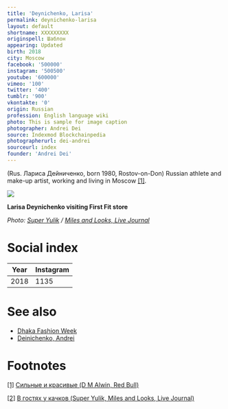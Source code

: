 ```yaml
---
title: 'Deynichenko, Larisa'
permalink: deynichenko-larisa
layout: default
shortname: XXXXXXXXX
originspell: Шаблон
appearing: Updated
birth: 2018
city: Moscow
facebook: '500000'
instagram: '500500'
youtube: '600000'
vimeo: '100'
twitter: '400'
tumblr: '900'
vkontakte: '0'
origin: Russian
profession: English language wiki
photo: This is sample for image caption
photographer: Andrei Dei
source: Indexmod Blockchainpedia
photographerurl: dei-andrei
sourceurl: index
founder: 'Andrei Dei'
---
```


(Rus. Лариса Дейниченко, born 1980, Rostov-on-Don) Russian athlete and make-up artist, working and living in Moscow <span id="a1">[\[1\]](#f1)</span>.

![](https://img-fotki.yandex.ru/get/15499/283077485.2/0_e7aab_74edd014_XL.jpg)

**Larisa Deynichenko visiting  First Fit store**

*Photo: [Super Yulik](/photographer-name-page) / [Miles and Looks, Live Journal](http://super-yulik.livejournal.com/86192.html)*

# Social index

|Year|Instagram|
|----|-----|
|2018|1135|

# See also

+ [Dhaka Fashion Week](dhaka-fashion-week)
+ [Deinichenko, Andrei](deinichenko-andrei)

# Footnotes

[[1]](#a1) <span id="f1"></span> [Сильные и красивые (D M Alwin, Red Bull)](https://www.redbull.com/ru-ru/makeup-for-women-bodybuilders)

[[2]](#a2) <span id="f2"></span> [В гостях у качков (Super Yulik, Miles and Looks, Live Journal)](http://super-yulik.livejournal.com/86192.html)
